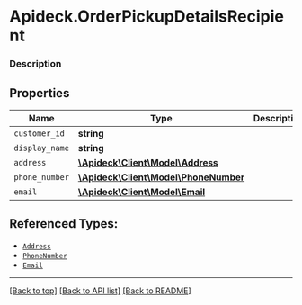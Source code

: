# Apideck.OrderPickupDetailsRecipient

### Description

## Properties
Name | Type | Description | Notes
------------ | ------------- | ------------- | -------------
`customer_id` | **string** |  | [optional] 
`display_name` | **string** |  | [optional] 
`address` | [**\Apideck\Client\Model\Address**](Address.md) |  | [optional] 
`phone_number` | [**\Apideck\Client\Model\PhoneNumber**](PhoneNumber.md) |  | [optional] 
`email` | [**\Apideck\Client\Model\Email**](Email.md) |  | [optional] 





## Referenced Types:


* [`Address`](Address.md)
* [`PhoneNumber`](PhoneNumber.md)
* [`Email`](Email.md)

---

[[Back to top]](#) [[Back to API list]](../../../../README.md#documentation-for-api-endpoints) [[Back to README]](../../../../README.md)


